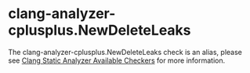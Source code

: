clang-analyzer-cplusplus.NewDeleteLeaks
=======================================

The clang-analyzer-cplusplus.NewDeleteLeaks check is an alias, please
see
[Clang Static Analyzer Available Checkers](https://clang.llvm.org/docs/analyzer/checkers.html#cplusplus-newdeleteleaks)
for more information.
